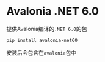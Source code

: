 # Avalonia .NET 6.0

提供Avalonia编译的`.NET 6.0`的包

```Bash
pip install avalonia-net60
```

安装后会包含在`avalonia`包中
